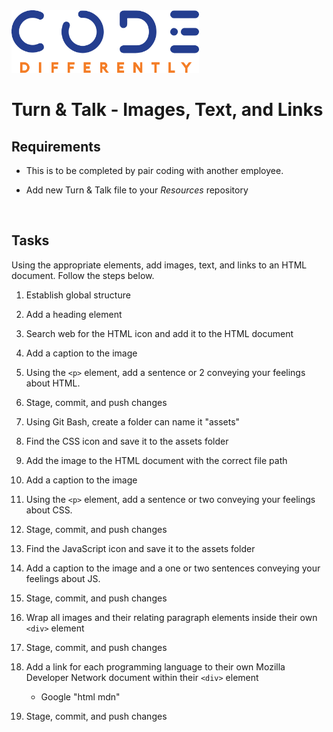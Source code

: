 <img  src="code-diff-logo.png" alt="Code Differently Logo" style="height:100px; width:300px;">


# Turn & Talk - Images, Text, and Links

## Requirements

- This is to be completed by pair coding with another employee.

- Add new Turn & Talk file to your *Resources* repository

<br>

## Tasks

Using the appropriate elements, add images, text, and links to an HTML document. Follow the steps below.


1. Establish global structure

2. Add a heading element

3. Search web for the HTML icon and add it to the HTML document

4. Add a caption to the image

5. Using the `<p>` element, add a sentence or 2 conveying your feelings about HTML.

6. Stage, commit, and push changes

7. Using Git Bash, create a folder can name it "assets"

8. Find the CSS icon and save it to the assets folder

9. Add the image to the HTML document with the correct file path

10. Add a caption to the image

10. Using the `<p>` element, add a sentence or two conveying your feelings about CSS.

11. Stage, commit, and push changes

12. Find the JavaScript icon and save it to the assets folder

13. Add a caption to the image and a one or two sentences conveying your feelings about JS.

14. Stage, commit, and push changes

15. Wrap all images and their relating paragraph elements inside their own `<div>` element

16. Stage, commit, and push changes

17. Add a link for each programming language to their own Mozilla Developer Network document within their `<div>` element

    - Google "html mdn"

18. Stage, commit, and push changes
